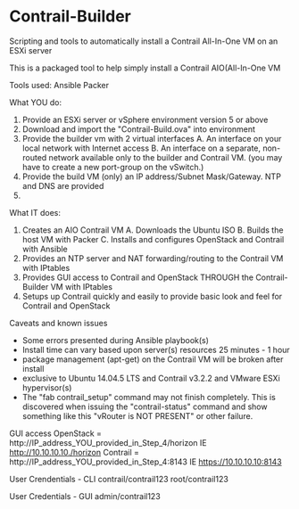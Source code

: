 # Contrail-Builder
Scripting and tools to automatically install a Contrail All-In-One VM on an ESXi server

This is a packaged tool to help simply install a Contrail AIO(All-In-One VM

Tools used:
Ansible
Packer


What YOU do:
1.  Provide an ESXi server or vSphere environment version 5 or above
2.  Download and import the "Contrail-Build.ova" into environment
3.  Provide the builder vm with 2 virtual interfaces
  A.  An interface on your local network with Internet access
  B.  An interface on a separate, non-routed network available only to the builder and Contrail VM.  (you may have to create a       new port-group on the vSwitch.)
4.  Provide the build VM (only) an IP address/Subnet Mask/Gateway.  NTP and DNS are provided
5.  

What IT does:
1.  Creates an AIO Contrail VM
  A.  Downloads the Ubuntu ISO
  B.  Builds the host VM with Packer
  C.  Installs and configures OpenStack and Contrail with Ansible
2.  Provides an NTP server and NAT forwarding/routing to the Contrail VM with IPtables
3.  Provides GUI access to Contrail and OpenStack THROUGH the Contrail-Builder VM with IPtables
4.  Setups up Contrail quickly and easily to provide basic look and feel for Contrail and OpenStack

Caveats and known issues
- Some errors presented during Ansible playbook(s)
- Install time can vary based upon server(s) resources 25 minutes - 1 hour
- package management (apt-get) on the Contrail VM will be broken after install
- exclusive to Ubuntu 14.04.5 LTS and Contrail v3.2.2 and VMware ESXi hypervisor(s)
- The "fab contrail_setup" command may not finish completely.  This is discovered when issuing the "contrail-status" command     and show something like this "vRouter is NOT PRESENT" or other failure.



GUI access
OpenStack = http://IP_address_YOU_provided_in_Step_4/horizon  IE http://10.10.10.10./horizon
Contrail = http://IP_address_YOU_provided_in_Step_4:8143      IE https://10.10.10.10:8143

User Crendentials - CLI
contrail/contrail123
root/contrail123

User Credentials - GUI
admin/contrail123

 
